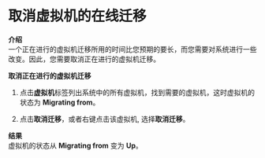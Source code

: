 # 取消虚拟机的在线迁移

**介绍**<br/>
一个正在进行的虚拟机迁移所用的时间比您预期的要长，而您需要对系统进行一些改变。因此，您需要取消正在进行的虚拟机迁移。


**取消正在进行的虚拟机迁移**

1. 点击**虚拟机**标签列出系统中的所有虚拟机，找到需要的虚拟机，这时虚拟机的状态为 **Migrating from**。

2. 点击**取消迁移**，或者右键点击该虚拟机, 选择**取消迁移**。

**结果**<br/>
虚拟机的状态从 **Migrating from** 变为 **Up**。
